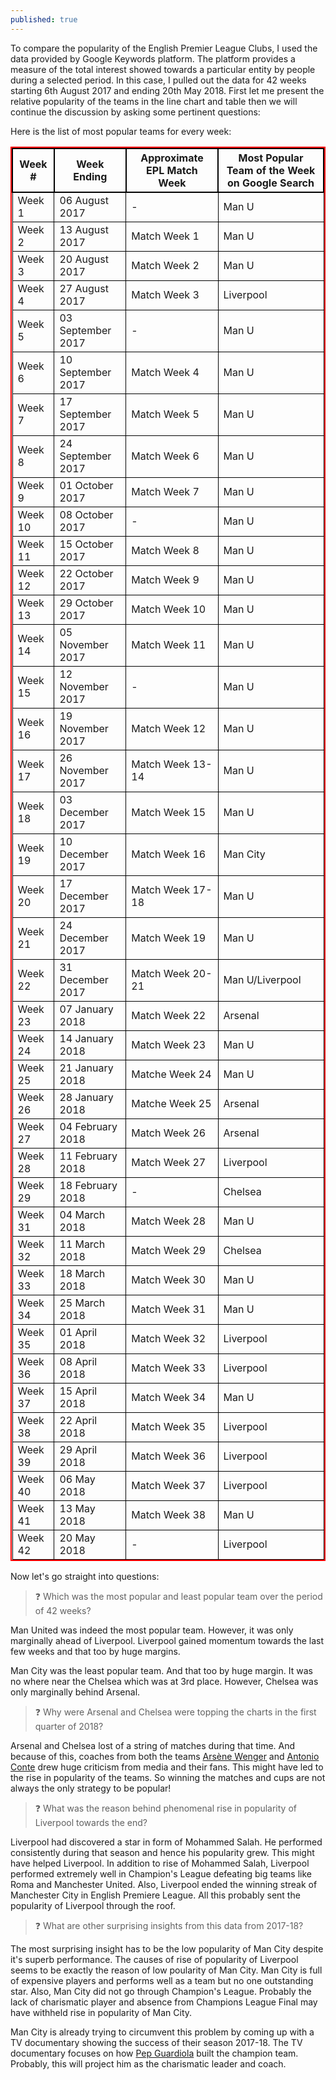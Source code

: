 ```yaml
---
published: true
---
```

To compare the popularity of the English Premier League Clubs, I used the data provided by Google Keywords platform. The platform provides a measure of the total interest showed towards a particular entity by people during a selected period. In this case, I pulled out the data for 42 weeks starting 6th August 2017 and ending 20th May 2018. 
First let me present the relative popularity of the teams in the line chart and table then we will continue the discussion by asking some pertinent questions:

<canvas id="myChart" width="400" height="400"></canvas>
<script>
  var ctx = document.getElementById("myChart");
  var myChart = new Chart(ctx,{
  "type": "line",
  "data": {
    "labels": [
      "06 August 2017",
"13 August 2017",
"20 August 2017",
"27 August 2017",
"03 September 2017",
"10 September 2017",
"17 September 2017",
"24 September 2017",
"01 October 2017",
"08 October 2017",
"15 October 2017",
"22 October 2017",
"29 October 2017",
"05 November 2017",
"12 November 2017",
"19 November 2017",
"26 November 2017",
"03 December 2017",
"10 December 2017",
"17 December 2017",
"24 December 2017",
"31 December 2017",
"07 January 2018",
"14 January 2018",
"21 January 2018",
"28 January 2018",
"04 February 2018",
"11 February 2018",
"18 February 2018",
"25 February 2018",
"04 March 2018",
"11 March 2018",
"18 March 2018",
"25 March 2018",
"01 April 2018",
"08 April 2018",
"15 April 2018",
"22 April 2018",
"29 April 2018",
"06 May 2018",
"13 May 2018",
"20 May 2018",
"27 May 2018"

    ],
    "datasets": [
      {
        "label": "Chelsea",
        "fill": false,
        "lineTension": 0.1,
        "backgroundColor": "rgba(0,0,120,0.8)",
        "borderColor": "rgba(0,0,250,0.8)",
        "borderCapStyle": "butt",
        "borderDash": [],
        "borderDashOffset": 0,
        "borderJoinStyle": "miter",
        "pointBorderColor": "rgba(0,0,250,0.8)",
        "pointBackgroundColor": "#fff",
        "pointBorderWidth": 1,
        "pointHoverRadius": 5,
        "pointHoverBackgroundColor": "rgba(75,192,192,1)",
        "pointHoverBorderColor": "rgba(220,220,220,1)",
        "pointHoverBorderWidth": 2,
        "pointRadius": 1,
        "pointHitRadius": 10,
        "data": [
          33,
26,
31,
36,
20,
21,
25,
28,
12,
13,
21,
17,
19,
21,
13,
20,
17,
19,
17,
16,
17,
27,
27,
24,
26,
25,
21,
23,
50,
21,
22,
43,
14,
9,
15,
14,
13,
17,
11,
21,
25,
16,
14       ],
        "spanGaps": false
      },
      
{
        "label": "Arsenal",
        "fill": false,
        "lineTension": 0.1,
        "backgroundColor": "rgba(250,10,10,0.8)",
        "borderColor": "rgba(250,10,10,0.4)",
        "borderCapStyle": "butt",
        "borderDash": [],
        "borderDashOffset": 0,
        "borderJoinStyle": "miter",
        "pointBorderColor": "rgba(250,10,10,0.8)",
        "pointBackgroundColor": "#fff",
        "pointBorderWidth": 1,
        "pointHoverRadius": 5,
        "pointHoverBackgroundColor": "rgba(75,192,192,1)",
        "pointHoverBorderColor": "rgba(220,220,220,1)",
        "pointHoverBorderWidth": 2,
        "pointRadius": 1,
        "pointHitRadius": 10,
        "data": [
          41,
25,
22,
39,
16,
22,
21,
19,
13,
12,
13,
21,
14,
14,
15,
13,
25,
15,
17,
23,
18,
27,
29,
36,
39,
40,
24,
15,
17,
29,
26,
24,
10,
10,
19,
19,
17,
30,
34,
19,
17,
20,
18    ],
        "spanGaps": false
      },
      {
        "label": "Man U",
        "fill": false,
        "lineTension": 0.1,
        "backgroundColor": "rgba(200,10,10,0.8)",
        "borderColor": "rgba(200,10,10,0.8)",
        "borderCapStyle": "butt",
        "borderDash": [],
        "borderDashOffset": 0,
        "borderJoinStyle": "miter",
        "pointBorderColor": "rgba(200,10,10,0.8)",
        "pointBackgroundColor": "#fff",
        "pointBorderWidth": 1,
        "pointHoverRadius": 5,
        "pointHoverBackgroundColor": "rgba(75,192,192,1)",
        "pointHoverBorderColor": "rgba(220,220,220,1)",
        "pointHoverBorderWidth": 2,
        "pointRadius": 1,
        "pointHitRadius": 10,
        "data": [
          54,
51,
39,
35,
26,
25,
37,
31,
18,
29,
28,
28,
24,
25,
21,
26,
30,
28,
38,
33,
30,
33,
27,
56,
42,
35,
20,
27,
29,
30,
40,
38,
16,
18,
30,
21,
32,
18,
28,
19,
32,
18,
20],
        "spanGaps": false
      },
       {
        "label": "Man City",
        "fill": false,
        "lineTension": 0.1,
        "backgroundColor": "rgba(0,0,255,0.4)",
        "borderColor": "rgba(0,0,255,0.4)",
        "borderCapStyle": "butt",
        "borderDash": [],
        "borderDashOffset": 0,
        "borderJoinStyle": "miter",
        "pointBorderColor": "rgba(0,0,255,0.4)",
        "pointBackgroundColor": "#fff",
        "pointBorderWidth": 1,
        "pointHoverRadius": 5,
        "pointHoverBackgroundColor": "rgba(75,192,192,1)",
        "pointHoverBorderColor": "rgba(220,220,220,1)",
        "pointHoverBorderWidth": 2,
        "pointRadius": 1,
        "pointHitRadius": 10,
        "data": [
          9,
7,
14,
7,
10,
10,
9,
13,
5,
7,
13,
10,
12,
10,
6,
8,
12,
15,
25,
14,
13,
16,
12,
20,
10,
14,
8,
12,
12,
20,
17,
10,
5,
7,
37,
31,
8,
7,
6,
8,
6,
4,
4     ],
        "spanGaps": false
      },
      {
        "label": "Liverpool",
        "fill": false,
        "lineTension": 0.1,
        "backgroundColor": "rgba(255,155,0,0.8)",
        "borderColor": "rgba(255,155,0,0.8)",
        "borderCapStyle": "butt",
        "borderDash": [],
        "borderDashOffset": 0,
        "borderJoinStyle": "miter",
        "pointBorderColor": "rgba(255,155,0,0.8)",
        "pointBackgroundColor": "#fff",
        "pointBorderWidth": 1,
        "pointHoverRadius": 5,
        "pointHoverBackgroundColor": "rgba(75,192,192,1)",
        "pointHoverBorderColor": "rgba(220,220,220,1)",
        "pointHoverBorderWidth": 2,
        "pointRadius": 1,
        "pointHitRadius": 10,
        "data": [
          29,
31,
30,
44,
23,
21,
18,
16,
13,
21,
16,
19,
17,
11,
13,
23,
19,
20,
21,
25,
27,
33,
28,
39,
27,
21,
22,
28,
18,
19,
34,
20,
15,
17,
49,
49,
25,
77,
79,
32,
27,
100,
49   ],
        "spanGaps": false
      }
      
    ]
  },
  "options": {}
});

</script>

<style>
  table{
    border-collapse: collapse;
    border-spacing: 0;
    border:2px solid #ff0000;
}

th{
    border:2px solid #000000;
}

td{
    border:1px solid #000000;
}
</style>
Here is the list of most popular teams for every week:

Week # |	Week Ending|	Approximate EPL Match Week|	Most Popular Team of the Week on Google Search
------|-----------|--------|-----------|
Week 1|	06 August 2017|	-	|Man U
Week 2	|13 August 2017	|Match Week 1	|Man U
Week 3	|20 August 2017	|Match Week 2|	Man U
Week 4	|27 August 2017	|Match Week 3|	Liverpool
Week 5	|03 September 2017|	-|	Man U
Week 6	|10 September 2017|	Match Week 4|	Man U
Week 7	|17 September 2017|	Match Week 5|	Man U
Week 8	|24 September 2017|	Match Week 6|	Man U
Week 9	|01 October 2017|	Match Week 7|	Man U
Week 10	|08 October 2017|	-	|Man U
Week 11	|15 October 2017|	Match Week 8|	Man U
Week 12	|22 October 2017|	Match Week 9|	Man U
Week 13	|29 October 2017|	Match Week 10|	Man U
Week 14	|05 November 2017|	Match Week 11|	Man U
Week 15	|12 November 2017|	-	|Man U
Week 16	|19 November 2017|	Match Week 12|	Man U
Week 17	|26 November 2017|	Match Week 13-14|	Man U
Week 18	|03 December 2017|	Match Week 15|	Man U
Week 19	|10 December 2017|	Match Week 16|	Man City
Week 20	|17 December 2017|	Match Week 17-18|	Man U
Week 21	|24 December 2017|	Match Week 19|	Man U
Week 22	|31 December 2017|	Match Week 20-21|	Man U/Liverpool
Week 23	|07 January 2018|	Match Week 22|	Arsenal
Week 24	|14 January 2018|	Match Week 23|	Man U
Week 25	|21 January 2018|	Matche Week 24|	Man U
Week 26	|28 January 2018|	Matche Week 25|Arsenal
Week 27	|04 February 2018|	Match Week 26|	Arsenal
Week 28	|11 February 2018|	Match Week 27|	Liverpool
Week 29	|18 February 2018|	-	|Chelsea
Week 31	|04 March 2018|	Match Week 28	|Man U
Week 32	|11 March 2018|	Match Week 29	|Chelsea
Week 33	|18 March 2018|	Match Week 30	|Man U
Week 34	|25 March 2018|	Match Week 31	|Man U
Week 35	|01 April 2018|	Match Week 32	|Liverpool
Week 36	|08 April 2018|	Match Week 33	|Liverpool
Week 37	|15 April 2018|	Match Week 34|	Man U
Week 38	|22 April 2018|	Match Week 35|	Liverpool
Week 39	|29 April 2018|	Match Week 36|	Liverpool
Week 40	|06 May 2018|	Match Week 37|	Liverpool
Week 41	|13 May 2018|	Match Week 38|	Man U
Week 42	|20 May 2018|	-	|Liverpool

Now let's go straight into questions:

> :question: Which was the most popular and least popular team over the period of 42 weeks?

Man United was indeed the most popular team. However, it was only marginally ahead of Liverpool. Liverpool gained momentum towards the last few weeks and that too by huge margins.

Man City was the least popular team. And that too by huge margin. It was no where near the Chelsea which was at 3rd place. However, Chelsea was only marginally behind Arsenal. 

> :question: Why were Arsenal and Chelsea were topping the charts in the first quarter of 2018?

Arsenal and Chelsea lost of a string of matches during that time. And because of this, coaches from both the teams [Arsène Wenger](https://en.wikipedia.org/wiki/Arsène_Wenger) and [Antonio Conte](https://en.wikipedia.org/wiki/Antonio_Conte) drew huge criticism from media and their fans. This might have led to the rise in popularity of the teams. 
So winning the matches and cups are not always the only strategy to be popular!

> :question: What was the reason behind phenomenal rise in popularity of Liverpool towards the end?

Liverpool had discovered a star in form of Mohammed Salah. He performed consistently during that season and hence his popularity grew. This might have helped Liverpool. In addition to rise of Mohammed Salah, Liverpool performed extremely well in Champion's League defeating big teams like Roma and Manchester United. Also, Liverpool ended the winning streak of Manchester City in English Premiere League.  All this probably sent the popularity of Liverpool through the roof.

> :question: What are other surprising insights from this data from 2017-18?

The most surprising insight has to be the low popularity of Man City despite it's superb performance. The causes of rise of popularity of Liverpool seems to be exactly the reason of low poularity of Man City. Man City is full of expensive players and performs well as a team but no one outstanding star. Also, Man City did not go through Champion's League. Probably the lack of charismatic player and absence from Champions League Final may have withheld rise in popularity of Man City. 

Man City is already trying to circumvent this problem by coming up with a TV documentary showing the success of their season 2017-18. The TV documentary focuses on how [Pep Guardiola](https://en.wikipedia.org/wiki/Pep_Guardiola) built the champion team. Probably, this will project him as the charismatic leader and coach.
